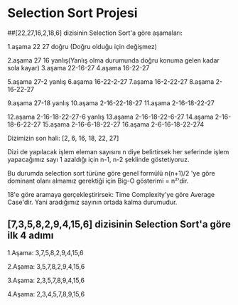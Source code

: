 # Selection Sort Projesi

##[22,27,16,2,18,6] dizisinin Selection Sort'a göre aşamaları:

1.aşama 22 27 doğru (Doğru olduğu için değişmez)

2.aşama 27 16 yanlış(Yanlış olma durumunda doğru konuma gelen kadar sola kayar)
3.aşama 22-16-27
4.aşama 16-22-27

5.aşama 27-2 yanlış
6.aşama 16-22-2-27
7.aşama 16-2-22-27
8.aşama 2-16-22-27

9.aşama 27-18 yanlış
10.aşama 2-16-22-18-27
11.aşama 2-16-18-22-27

12.aşama 2-16-18-22-27-6 yanlış
13.aşama 2-16-18-22-6-27
14.aşama 2-16-18-6-22-27
15.aşama 2-16-6-18-22-27
16.aşama 2-6-16-18-22-274

Dizimizin son hali: [2, 6, 16, 18, 22, 27]

Dizi de yapılacak işlem eleman sayısını n diye belirtirsek her seferinde işlem yapacağımız sayı 1 azaldığı için n-1, n-2 şeklinde göstetiyoruz. 

Bu durumda selection sort türüne göre genel formülü n(n+1)/2 'ye göre dominant olanı almamız gerektiği için Big-O gösterimi = n²'dir.

18'e göre aramaya gerçekleştirirsek:
Time Complexity'ye göre Average Case'dir. Yani aradığımız sayının ortada kalma durumudur.

## [7,3,5,8,2,9,4,15,6] dizisinin Selection Sort'a göre ilk 4 adımı


1.Aşama: 3,7,5,8,2,9,4,15,6

2.Aşama: 3,5,7,8,2,9,4,15,6

3.Aşama: 2,3,5,7,8,9,4,15,6

4.Aşama: 2,3,4,5,7,8,9,15,6


